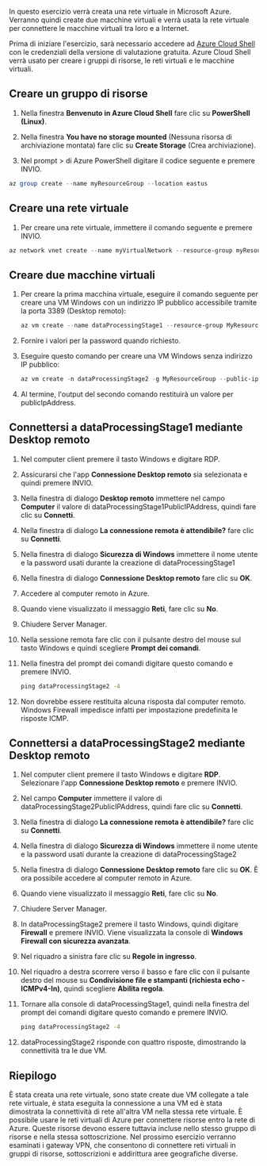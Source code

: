 In questo esercizio verrà creata una rete virtuale in Microsoft Azure. Verranno quindi create due macchine virtuali e verrà usata la rete virtuale per connettere le macchine virtuali tra loro e a Internet.

Prima di iniziare l'esercizio, sarà necessario accedere ad [Azure Cloud Shell](https://shell.azure.com) con le credenziali della versione di valutazione gratuita. Azure Cloud Shell verrà usato per creare i gruppi di risorse, le reti virtuali e le macchine virtuali.

## <a name="create-a-resource-group"></a>Creare un gruppo di risorse

1. Nella finestra **Benvenuto in Azure Cloud Shell** fare clic su **PowerShell (Linux)**.

1. Nella finestra **You have no storage mounted** (Nessuna risorsa di archiviazione montata) fare clic su **Create Storage** (Crea archiviazione).

1. Nel prompt \> di Azure PowerShell digitare il codice seguente e premere INVIO.

```PowerShell
az group create --name myResourceGroup --location eastus
```

## <a name="create-a-virtual-network"></a>Creare una rete virtuale

1. Per creare una rete virtuale, immettere il comando seguente e premere INVIO.

```PowerShell
az network vnet create --name myVirtualNetwork --resource-group myResourceGroup --subnet-name default
```

## <a name="create-two-virtual-machines"></a>Creare due macchine virtuali

1. Per creare la prima macchina virtuale, eseguire il comando seguente per creare una VM Windows con un indirizzo IP pubblico accessibile tramite la porta 3389 (Desktop remoto):

    ``` PowerShell
    az vm create --name dataProcessingStage1 --resource-group MyResourceGroup --admin-username "DataAdmin"--image Win2016Datacenter
    ```

1. Fornire i valori per la password quando richiesto.

1. Eseguire questo comando per creare una VM Windows senza indirizzo IP pubblico:

    ```PowerShell
    az vm create -n dataProcessingStage2 -g MyResourceGroup --public-ip-address '' --admin-username "DataAdmin"--image Win2016Datacenter
    ```

1. Al termine, l'output del secondo comando restituirà un valore per publicIpAddress. 

## <a name="connect-to-dataprocessingstage1-using-remote-desktop"></a>Connettersi a dataProcessingStage1 mediante Desktop remoto

1. Nel computer client premere il tasto Windows e digitare RDP.

1. Assicurarsi che l'app **Connessione Desktop remoto** sia selezionata e quindi premere INVIO.

1. Nella finestra di dialogo **Desktop remoto** immettere nel campo **Computer** il valore di dataProcessingStage1PublicIPAddress, quindi fare clic su **Connetti**.

1. Nella finestra di dialogo **La connessione remota è attendibile?** fare clic su **Connetti**.

1. Nella finestra di dialogo **Sicurezza di Windows** immettere il nome utente e la password usati durante la creazione di dataProcessingStage1

1. Nella finestra di dialogo **Connessione Desktop remoto** fare clic su **OK**.

1. Accedere al computer remoto in Azure.

1. Quando viene visualizzato il messaggio **Reti**, fare clic su **No**.

1. Chiudere Server Manager.

1. Nella sessione remota fare clic con il pulsante destro del mouse sul tasto Windows e quindi scegliere **Prompt dei comandi**.

1. Nella finestra del prompt dei comandi digitare questo comando e premere INVIO.

    ```cmd
    ping dataProcessingStage2 -4
    ```

1. Non dovrebbe essere restituita alcuna risposta dal computer remoto. Windows Firewall impedisce infatti per impostazione predefinita le risposte ICMP.

## <a name="connect-to-dataprocessingstage2-using-remote-desktop"></a>Connettersi a dataProcessingStage2 mediante Desktop remoto

1. Nel computer client premere il tasto Windows e digitare **RDP**. Selezionare l'app **Connessione Desktop remoto** e premere INVIO.

1. Nel campo **Computer** immettere il valore di dataProcessingStage2PublicIPAddress, quindi fare clic su **Connetti**.

1. Nella finestra di dialogo **La connessione remota è attendibile?** fare clic su **Connetti**.

1. Nella finestra di dialogo **Sicurezza di Windows** immettere il nome utente e la password usati durante la creazione di dataProcessingStage2

1. Nella finestra di dialogo **Connessione Desktop remoto** fare clic su **OK**. È ora possibile accedere al computer remoto in Azure.

1. Quando viene visualizzato il messaggio **Reti**, fare clic su **No**.

1. Chiudere Server Manager.

1. In dataProcessingStage2 premere il tasto Windows, quindi digitare **Firewall** e premere INVIO. Viene visualizzata la console di **Windows Firewall con sicurezza avanzata**.

1. Nel riquadro a sinistra fare clic su **Regole in ingresso**.

1. Nel riquadro a destra scorrere verso il basso e fare clic con il pulsante destro del mouse su **Condivisione file e stampanti (richiesta echo - ICMPv4-In)**, quindi scegliere **Abilita regola**.

1. Tornare alla console di dataProcessingStage1, quindi nella finestra del prompt dei comandi digitare questo comando e premere INVIO.

    ```cmd
    ping dataProcessingStage2 -4
    ```

1. dataProcessingStage2 risponde con quattro risposte, dimostrando la connettività tra le due VM.

## <a name="summary"></a>Riepilogo

È stata creata una rete virtuale, sono state create due VM collegate a tale rete virtuale, è stata eseguita la connessione a una VM ed è stata dimostrata la connettività di rete all'altra VM nella stessa rete virtuale. È possibile usare le reti virtuali di Azure per connettere risorse entro la rete di Azure. Queste risorse devono essere tuttavia incluse nello stesso gruppo di risorse e nella stessa sottoscrizione. Nel prossimo esercizio verranno esaminati i gateway VPN, che consentono di connettere reti virtuali in gruppi di risorse, sottoscrizioni e addirittura aree geografiche diverse.
